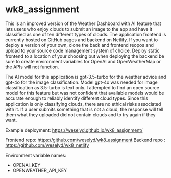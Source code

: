 # wk8_assignment

This is an improved version of the Weather Dashboard with AI feature that lets users who enjoy clouds to submit an image to the app and have it classified as one of ten different types of clouds.  The application frontend is currently hosted on GitHub pages and backend on Netlify.  If you want to deploy a version of your own, clone the back and frontend reopos and upload to your source code management system of choice.  Deploy static frontend to a location of your choosing but when deploying the backend be sure to create environment variables for OpenAI and OpenWeatherMap or the APIs will not function.

The AI model for this application is gpt-3.5-turbo for the weather advice and gpt-4o for the image classification.  Model gpt-4o was needed for image classification as 3.5-turbo is text only.  I attempted to find an open source model for this feature but was not confident that available models would be accurate enough to reliably identify different cloud types.  Since this application is only classifying clouds, there are no ethical risks associated with it.  If a user submits something that is not a cloud, the response will tell them what they uploaded did not contain clouds and to try again if they want.


Example deployment: https://weselyd.github.io/wk8_assignment/

Frontend repo: https://github.com/weselyd/wk8_assignment
Backend repo : https://github.com/weselyd/wk8_netlify

Environment variable names:
* OPENAI_KEY
* OPENWEATHER_API_KEY

